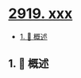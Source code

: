 # [2919. xxx](https://github.com/Tdahuyou/TNotes.leetcode/tree/main/notes/2919.%20xxx)

<!-- region:toc -->

- [1. 📝 概述](#1--概述)

<!-- endregion:toc -->

## 1. 📝 概述
